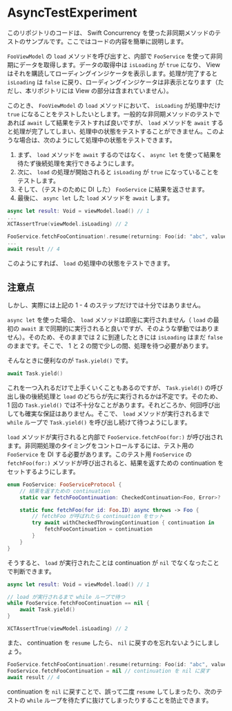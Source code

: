 # AsyncTestExperiment

このリポジトリのコードは、 Swift Concurrency を使った非同期メソッドのテストのサンプルです。ここではコードの内容を簡単に説明します。

`FooViewModel` の `load` メソッドを呼び出すと、内部で `FooService` を使って非同期にデータを取得します。データの取得中は `isLoading` が `true` になり、 View はそれを購読してローディングインジケータを表示します。処理が完了すると `isLoading` は `false` に戻り、ローディングインジケータは非表示となります（ただし、本リポジトリには View の部分は含まれていません）。

このとき、 `FooViewModel` の `load` メソッドにおいて、 `isLoading` が処理中だけ `true` になることをテストしたいとします。一般的な非同期メソッドのテストであれば `await` して結果をテストすれば良いですが、 `load` メソッドを `await` すると処理が完了してしまい、処理中の状態をテストすることができません。このような場合は、次のようにして処理中の状態をテストできます。

1. まず、 `load` メソッドを `await` するのではなく、 `async let` を使って結果を待たず後続処理を実行できるようにします。
2. 次に、 `load` の処理が開始されると `isLoading` が `true` になっていることをテストします。
3. そして、（テストのために DI した） `FooService` に結果を返させます。
4. 最後に、 `async let` した `load` メソッドを `await` します。

```swift
async let result: Void = viewModel.load() // 1
...
XCTAssertTrue(viewModel.isLoading) // 2

FooService.fetchFooContinuation!.resume(returning: Foo(id: "abc", value: 42)) // 3
...
await result // 4
```

このようにすれば、 `load` の処理中の状態をテストできます。

## 注意点

しかし、実際には上記の 1 - 4 のステップだけでは十分ではありません。

`async let` を使った場合、 `load` メソッドは即座に実行されません（ `load` の最初の `await` まで同期的に実行されると良いですが、そのような挙動ではありません）。そのため、そのままでは 2 に到達したときには `isLoading` はまだ `false` のままです。そこで、 1 と 2 の間で少しの間、処理を待つ必要があります。

そんなときに便利なのが `Task.yield()` です。

```swift
await Task.yield()
```

これを一つ入れるだけで上手くいくこともあるのですが、 `Task.yield()` の呼び出し後の後続処理と `load` のどちらが先に実行されるかは不定です。そのため、 1 回の `Task.yield()` では不十分なことがあります。それどころか、何回呼び出しても確実な保証はありません。そこで、 `load` メソッドが実行されるまで `while` ループで `Task.yield()` を呼び出し続けて待つようにします。

`load` メソッドが実行されると内部で `FooService.fetchFoo(for:)` が呼び出されます。非同期処理のタイミングをコントロールするには、テスト用の `FooService` を DI する必要があります。このテスト用 `FooService` の `fetchFoo(for:)` メソッドが呼び出されると、結果を返すための continuation をセットするようにします。

```swift
enum FooService: FooServiceProtocol {
    // 結果を返すための continuation
    static var fetchFooContinuation: CheckedContinuation<Foo, Error>?

    static func fetchFoo(for id: Foo.ID) async throws -> Foo {
        // fetchFoo が呼ばれたら continuation をセット
        try await withCheckedThrowingContinuation { continuation in
            fetchFooContinuation = continuation
        }
    }
}
```

そうすると、 `load` が実行されたことは continuation が `nil` でなくなったことで判断できます。

```swift
async let result: Void = viewModel.load() // 1

// load が実行されるまで while ループで待つ
while FooService.fetchFooContinuation == nil {
    await Task.yield()
}

XCTAssertTrue(viewModel.isLoading) // 2
```

また、 continuation を `resume` したら、 `nil` に戻すのを忘れないようにしましょう。

```swift
FooService.fetchFooContinuation!.resume(returning: Foo(id: "abc", value: 42)) // 3
FooService.fetchFooContinuation = nil // continuation を nil に戻す
await result // 4
```

continuation を `nil` に戻すことで、誤って二度 `resume` してしまったり、次のテストの `while` ループを待たずに抜けてしまったりすることを防止できます。
